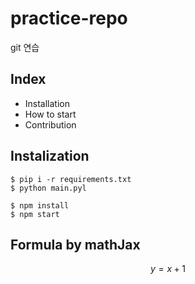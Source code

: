 # practice-repo

git 연습

## Index

- Installation
- How to start
- Contribution

## Instalization

```shell
$ pip i -r requirements.txt
$ python main.pyl
```
```shell
$ npm install
$ npm start
```

## Formula by mathJax

$$ y=x+1 $$

